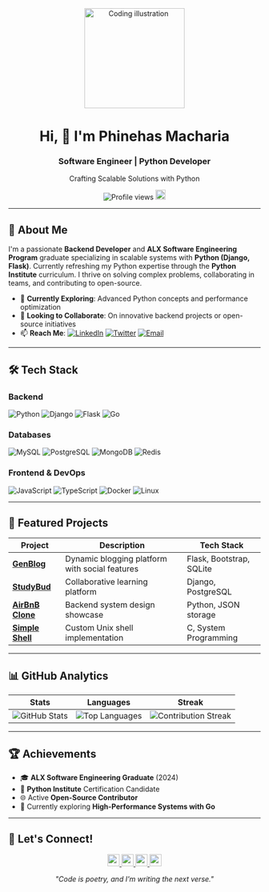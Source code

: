 <div align="center">
  <img alt="Coding illustration" width="200" src="https://cdn.dribbble.com/users/1162077/screenshots/3848914/programmer.gif">
  <h1>Hi, 👋 I'm Phinehas Macharia</h1>
  <h3>Software Engineer | Python Developer</h3>
  <p>Crafting Scalable Solutions with Python</p>
  
  <div>
    <img src="https://komarev.com/ghpvc/?username=MachariaP&label=Profile%20views&color=0e75b6&style=flat" alt="Profile views">
    <a href="https://user-badge.committers.top/kenya/MachariaP">
      <img src="https://user-badge.committers.top/kenya/MachariaP.svg" alt="Kenya Rank" height="20">
    </a>
  </div>
</div>

---

## 📖 About Me

I'm a passionate **Backend Developer** and **ALX Software Engineering Program** graduate specializing in scalable systems with **Python (Django, Flask)**. Currently refreshing my Python expertise through the **Python Institute** curriculum. I thrive on solving complex problems, collaborating in teams, and contributing to open-source.

- 🌱 **Currently Exploring**: Advanced Python concepts and performance optimization
- 🤝 **Looking to Collaborate**: On innovative backend projects or open-source initiatives
- 📫 **Reach Me**: 
  [![LinkedIn](https://img.shields.io/badge/LinkedIn-Phinehas_Macharia-0A66C2?logo=linkedin)](https://linkedin.com/in/phinehas-macharia)
  [![Twitter](https://img.shields.io/badge/Twitter-@_M_Phinehas-1DA1F2?logo=twitter)](https://x.com/_M_Phinehas)
  [![Email](https://img.shields.io/badge/Email-walburphinehas78@gmail.com-EA4335?logo=gmail)](mailto:walburphinehas78@gmail.com)

---

## 🛠️ Tech Stack

### **Backend**  
![Python](https://img.shields.io/badge/Python-3776AB?logo=python&logoColor=white)
![Django](https://img.shields.io/badge/Django-092E20?logo=django&logoColor=white)
![Flask](https://img.shields.io/badge/Flask-000000?logo=flask&logoColor=white)
![Go](https://img.shields.io/badge/Go-00ADD8?logo=go&logoColor=white)

### **Databases**  
![MySQL](https://img.shields.io/badge/MySQL-4479A1?logo=mysql&logoColor=white)
![PostgreSQL](https://img.shields.io/badge/PostgreSQL-4169E1?logo=postgresql&logoColor=white)
![MongoDB](https://img.shields.io/badge/MongoDB-47A248?logo=mongodb&logoColor=white)
![Redis](https://img.shields.io/badge/Redis-DC382D?logo=redis&logoColor=white)

### **Frontend & DevOps**  
![JavaScript](https://img.shields.io/badge/JavaScript-F7DF1E?logo=javascript&logoColor=black)
![TypeScript](https://img.shields.io/badge/TypeScript-3178C6?logo=typescript&logoColor=white)
![Docker](https://img.shields.io/badge/Docker-2496ED?logo=docker&logoColor=white)
![Linux](https://img.shields.io/badge/Linux-FCC624?logo=linux&logoColor=black)

---

## 🚀 Featured Projects

| Project | Description | Tech Stack |
|---------|-------------|------------|
| **[GenBlog](https://github.com/MachariaP/genblog)** | Dynamic blogging platform with social features | Flask, Bootstrap, SQLite |
| **[StudyBud](https://github.com/MachariaP/StudyBud)** | Collaborative learning platform | Django, PostgreSQL |
| **[AirBnB Clone](https://github.com/MachariaP/AirBnB_clone)** | Backend system design showcase | Python, JSON storage |
| **[Simple Shell](https://github.com/MachariaP/simple_shell)** | Custom Unix shell implementation | C, System Programming |

---

## 📊 GitHub Analytics

<div align="center">
  
  | Stats | Languages | Streak |
  |-------|-----------|--------|
  | <img src="https://github-readme-stats.vercel.app/api?username=MachariaP&show_icons=true&theme=vue&hide_border=true" alt="GitHub Stats"> | <img src="https://github-readme-stats.vercel.app/api/top-langs/?username=MachariaP&layout=compact&theme=vue&hide_border=true" alt="Top Languages"> | <img src="https://github-readme-streak-stats.herokuapp.com/?user=MachariaP&theme=vue&hide_border=true" alt="Contribution Streak"> |
  
</div>

---

## 🏆 Achievements
- 🎓 **ALX Software Engineering Graduate** (2024)
- 📜 **Python Institute** Certification Candidate
- 🌐 Active **Open-Source Contributor**
- 🚀 Currently exploring **High-Performance Systems with Go**

---

## 🤝 Let's Connect!
<div align="center">
  <p>
    <a href="https://linkedin.com/in/phinehas-macharia">
      <img src="https://img.shields.io/badge/LinkedIn-0A66C2?logo=linkedin&logoColor=white" height="24">
    </a>
    <a href="https://x.com/_M_Phinehas">
      <img src="https://img.shields.io/badge/Twitter-1DA1F2?logo=twitter&logoColor=white" height="24">
    </a>
    <a href="mailto:walburphinehas78@gmail.com">
      <img src="https://img.shields.io/badge/Email-EA4335?logo=gmail&logoColor=white" height="24">
    </a>
    <a href="https://github.com/MachariaP?tab=repositories">
      <img src="https://img.shields.io/badge/Portfolio-181717?logo=github&logoColor=white" height="24">
    </a>
  </p>
  <p><em>"Code is poetry, and I'm writing the next verse."</em></p>
</div>
